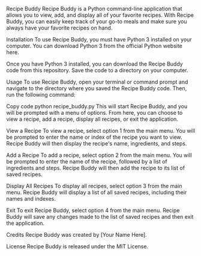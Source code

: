 Recipe Buddy
Recipe Buddy is a Python command-line application that allows you to view, add, and display all of your favorite recipes. With Recipe Buddy, you can easily keep track of your go-to meals and make sure you always have your favorite recipes on hand.

Installation
To use Recipe Buddy, you must have Python 3 installed on your computer. You can download Python 3 from the official Python website here.

Once you have Python 3 installed, you can download the Recipe Buddy code from this repository. Save the code to a directory on your computer.

Usage
To use Recipe Buddy, open your terminal or command prompt and navigate to the directory where you saved the Recipe Buddy code. Then, run the following command:

Copy code
python recipe_buddy.py
This will start Recipe Buddy, and you will be prompted with a menu of options. From here, you can choose to view a recipe, add a recipe, display all recipes, or exit the application.

View a Recipe
To view a recipe, select option 1 from the main menu. You will be prompted to enter the name or index of the recipe you want to view. Recipe Buddy will then display the recipe's name, ingredients, and steps.

Add a Recipe
To add a recipe, select option 2 from the main menu. You will be prompted to enter the name of the recipe, followed by a list of ingredients and steps. Recipe Buddy will then add the recipe to its list of saved recipes.

Display All Recipes
To display all recipes, select option 3 from the main menu. Recipe Buddy will display a list of all saved recipes, including their names and indexes.

Exit
To exit Recipe Buddy, select option 4 from the main menu. Recipe Buddy will save any changes made to the list of saved recipes and then exit the application.

Credits
Recipe Buddy was created by [Your Name Here].

License
Recipe Buddy is released under the MIT License.
